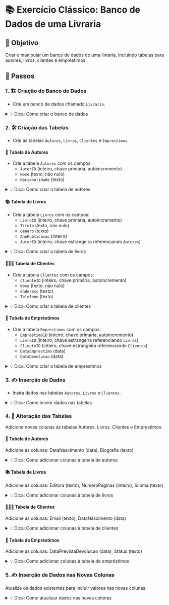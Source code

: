 # 📚 Exercício Clássico: Banco de Dados de uma Livraria

## 🎯 Objetivo
Criar e manipular um banco de dados de uma livraria, incluindo tabelas para autores, livros, clientes e empréstimos. 

## 📝 Passos

### 1. 🏗️ Criação do Banco de Dados
- Crie um banco de dados chamado `Livraria`.

<details>
<summary>💡 Dica: Como criar o banco de dados</summary>

```sql
CREATE DATABASE IF NOT EXISTS Livraria;
USE Livraria;
```
</details>

### 2. 🛠️ Criação das Tabelas
- Crie as tabelas `Autores`, `Livros`, `Clientes` e `Emprestimos`.

#### 📖 Tabela de Autores
- Crie a tabela `Autores` com os campos:
  - `AutorID` (inteiro, chave primária, autoincremento)
  - `Nome` (texto, não nulo)
  - `Nacionalidade` (texto)

<details>
<summary>💡 Dica: Como criar a tabela de autores</summary>

```sql
CREATE TABLE IF NOT EXISTS Autores (
    AutorID INT PRIMARY KEY AUTO_INCREMENT,
    Nome VARCHAR(100) NOT NULL,
    Nacionalidade VARCHAR(50)
);
```
</details>

#### 📚 Tabela de Livros
- Crie a tabela `Livros` com os campos:
  - `LivroID` (inteiro, chave primária, autoincremento)
  - `Titulo` (texto, não nulo)
  - `Genero` (texto)
  - `AnoPublicacao` (inteiro)
  - `AutorID` (inteiro, chave estrangeira referenciando `Autores`)

<details>
<summary>💡 Dica: Como criar a tabela de livros</summary>

```sql
CREATE TABLE IF NOT EXISTS Livros (
    LivroID INT PRIMARY KEY AUTO_INCREMENT,
    Titulo VARCHAR(200) NOT NULL,
    Genero VARCHAR(50),
    AnoPublicacao INT,
    AutorID INT,
    FOREIGN KEY (AutorID) REFERENCES Autores(AutorID)
);
```
</details>

#### 🧑‍🤝‍🧑 Tabela de Clientes
- Crie a tabela `Clientes` com os campos:
  - `ClienteID` (inteiro, chave primária, autoincremento)
  - `Nome` (texto, não nulo)
  - `Endereco` (texto)
  - `Telefone` (texto)

<details>
<summary>💡 Dica: Como criar a tabela de clientes</summary>

```sql
CREATE TABLE IF NOT EXISTS Clientes (
    ClienteID INT PRIMARY KEY AUTO_INCREMENT,
    Nome VARCHAR(100) NOT NULL,
    Endereco VARCHAR(200),
    Telefone VARCHAR(15)
);
```
</details>

#### 📅 Tabela de Empréstimos
- Crie a tabela `Emprestimos` com os campos:
  - `EmprestimoID` (inteiro, chave primária, autoincremento)
  - `LivroID` (inteiro, chave estrangeira referenciando `Livros`)
  - `ClienteID` (inteiro, chave estrangeira referenciando `Clientes`)
  - `DataEmprestimo` (data)
  - `DataDevolucao` (data)

<details>
<summary>💡 Dica: Como criar a tabela de empréstimos</summary>

```sql
CREATE TABLE IF NOT EXISTS Emprestimos (
    EmprestimoID INT PRIMARY KEY AUTO_INCREMENT,
    LivroID INT,
    ClienteID INT,
    DataEmprestimo DATE,
    DataDevolucao DATE,
    FOREIGN KEY (LivroID) REFERENCES Livros(LivroID),
    FOREIGN KEY (ClienteID) REFERENCES Clientes(ClienteID)
);
```
</details>

### 3. ✍️ Inserção de Dados
- Insira dados nas tabelas `Autores`, `Livros` e `Clientes`.

<details>
<summary>💡 Dica: Como inserir dados nas tabelas</summary>

```sql
INSERT IGNORE INTO Autores (AutorID, Nome, Nacionalidade) VALUES 
(1, 'J.K. Rowling', 'Britânica'),
(2, 'George Orwell', 'Britânico'),
(3, 'Gabriel Garcia Marquez', 'Colombiano');

INSERT IGNORE INTO Livros (LivroID, Titulo, Genero, AnoPublicacao, AutorID) VALUES 
(1, 'Harry Potter e a Pedra Filosofal', 'Fantasia', 1997, 1),
(2, '1984', 'Distopia', 1949, 2),
(3, 'Cem Anos de Solidão', 'Realismo Mágico', 1967, 3);

INSERT IGNORE INTO Clientes (ClienteID, Nome, Endereco, Telefone) VALUES 
(1, 'Ana Silva', 'Rua A, 123', '1111-1111'),
(2, 'Bruno Souza', 'Rua B, 456', '2222-2222'),
(3, 'Carlos Pereira', 'Rua C, 789', '3333-3333');
```
</details>

### 4. 🔄 Alteração das Tabelas
Adicione novas colunas às tabelas Autores, Livros, Clientes e Emprestimos.

#### 📖 Tabela de Autores
Adicione as colunas:
DataNascimento (data),
Biografia (texto)
<details>
<summary>💡 Dica: Como adicionar colunas à tabela de autores</summary>
sql
Copiar código
ALTER TABLE Autores
ADD COLUMN DataNascimento DATE,
ADD COLUMN Biografia TEXT;
</details>

#### 📚 Tabela de Livros
Adicione as colunas:
Editora (texto),
NumeroPaginas (inteiro),
Idioma (texto)
<details>
<summary>💡 Dica: Como adicionar colunas à tabela de livros</summary>
sql
Copiar código
ALTER TABLE Livros
ADD COLUMN Editora VARCHAR(100),
ADD COLUMN NumeroPaginas INT,
ADD COLUMN Idioma VARCHAR(50);
</details>

#### 🧑‍🤝‍🧑 Tabela de Clientes
Adicione as colunas:
Email (texto),
DataNascimento (data)
<details>
<summary>💡 Dica: Como adicionar colunas à tabela de clientes</summary>
sql
Copiar código
ALTER TABLE Clientes
ADD COLUMN Email VARCHAR(100),
ADD COLUMN DataNascimento DATE;
</details>

#### 📅 Tabela de Empréstimos
Adicione as colunas:
DataPrevistaDevolucao (data),
Status (texto)
<details>
<summary>💡 Dica: Como adicionar colunas à tabela de empréstimos</summary>
sql
Copiar código
ALTER TABLE Emprestimos
ADD COLUMN DataPrevistaDevolucao DATE,
ADD COLUMN Status VARCHAR(20);
</details>

### 5. ✍️ Inserção de Dados nas Novas Colunas
Atualize os dados existentes para incluir valores nas novas colunas.
<details>
<summary>💡 Dica: Como atualizar dados nas novas colunas</summary>
sql
Copiar código
UPDATE Autores
SET DataNascimento = '1965-07-31', Biografia = 'J.K. Rowling é uma escritora britânica, autora da série Harry Potter.'
WHERE AutorID = 1;

UPDATE Livros
SET Editora = 'Bloomsbury', NumeroPaginas = 223, Idioma = 'Inglês'
WHERE LivroID = 1;

UPDATE Clientes
SET Email = 'ana.silva@example.com', DataNascimento = '1980-01-15'
WHERE ClienteID = 1;

UPDATE Emprestimos
SET DataPrevistaDevolucao = '2023-07-15', Status = 'Em andamento'
WHERE EmprestimoID = 1;
</details>
